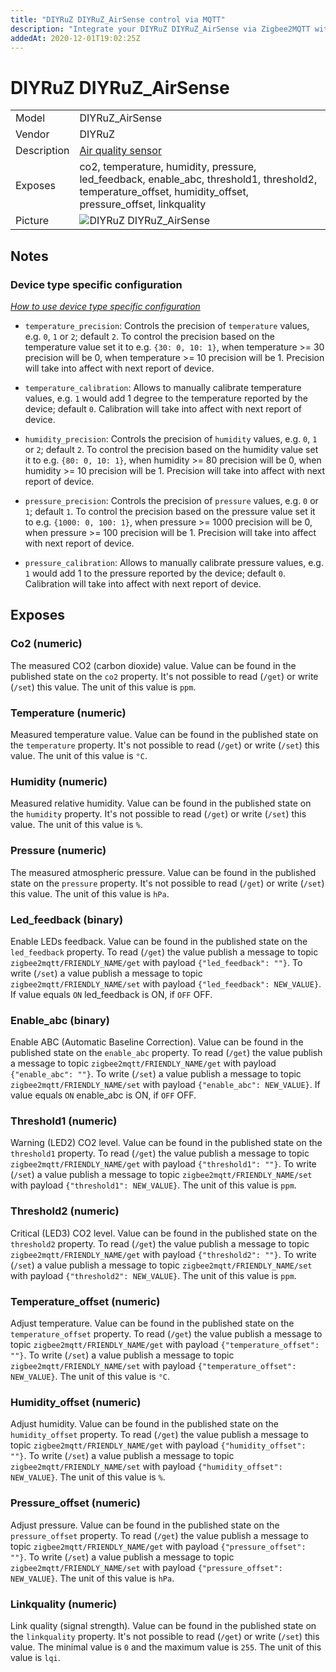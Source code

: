 ```yaml
---
title: "DIYRuZ DIYRuZ_AirSense control via MQTT"
description: "Integrate your DIYRuZ DIYRuZ_AirSense via Zigbee2MQTT with whatever smart home infrastructure you are using without the vendors bridge or gateway."
addedAt: 2020-12-01T19:02:25Z
---
```


<!-- !!!! -->
<!-- ATTENTION: This file is auto-generated through docgen! -->
<!-- You can only edit the "## Notes"-Section. -->
<!-- !!!! -->

# DIYRuZ DIYRuZ_AirSense

|     |     |
|-----|-----|
| Model | DIYRuZ_AirSense  |
| Vendor  | DIYRuZ  |
| Description | [Air quality sensor](https://modkam.ru/?p=1715) |
| Exposes | co2, temperature, humidity, pressure, led_feedback, enable_abc, threshold1, threshold2, temperature_offset, humidity_offset, pressure_offset, linkquality |
| Picture | ![DIYRuZ DIYRuZ_AirSense](https://psi-4ward.github.io/zigbee2mqtt.io/images/devices/DIYRuZ_AirSense.jpg) |


## Notes

### Device type specific configuration
*[How to use device type specific configuration](../guide/configuration/#device-specific-configuration)*

* `temperature_precision`: Controls the precision of `temperature` values,
e.g. `0`, `1` or `2`; default `2`.
To control the precision based on the temperature value set it to e.g. `{30: 0, 10: 1}`,
when temperature >= 30 precision will be 0, when temperature >= 10 precision will be 1. Precision will take into affect with next report of device.
* `temperature_calibration`: Allows to manually calibrate temperature values,
e.g. `1` would add 1 degree to the temperature reported by the device; default `0`. Calibration will take into affect with next report of device.


* `humidity_precision`: Controls the precision of `humidity` values, e.g. `0`, `1` or `2`; default `2`.
To control the precision based on the humidity value set it to e.g. `{80: 0, 10: 1}`,
when humidity >= 80 precision will be 0, when humidity >= 10 precision will be 1. Precision will take into affect with next report of device.


* `pressure_precision`: Controls the precision of `pressure` values, e.g. `0` or `1`; default `1`.
To control the precision based on the pressure value set it to e.g. `{1000: 0, 100: 1}`,
when pressure >= 1000 precision will be 0, when pressure >= 100 precision will be 1. Precision will take into affect with next report of device.
* `pressure_calibration`: Allows to manually calibrate pressure values,
e.g. `1` would add 1 to the pressure reported by the device; default `0`. Calibration will take into affect with next report of device.



## Exposes

### Co2 (numeric)
The measured CO2 (carbon dioxide) value.
Value can be found in the published state on the `co2` property.
It's not possible to read (`/get`) or write (`/set`) this value.
The unit of this value is `ppm`.

### Temperature (numeric)
Measured temperature value.
Value can be found in the published state on the `temperature` property.
It's not possible to read (`/get`) or write (`/set`) this value.
The unit of this value is `°C`.

### Humidity (numeric)
Measured relative humidity.
Value can be found in the published state on the `humidity` property.
It's not possible to read (`/get`) or write (`/set`) this value.
The unit of this value is `%`.

### Pressure (numeric)
The measured atmospheric pressure.
Value can be found in the published state on the `pressure` property.
It's not possible to read (`/get`) or write (`/set`) this value.
The unit of this value is `hPa`.

### Led_feedback (binary)
Enable LEDs feedback.
Value can be found in the published state on the `led_feedback` property.
To read (`/get`) the value publish a message to topic `zigbee2mqtt/FRIENDLY_NAME/get` with payload `{"led_feedback": ""}`.
To write (`/set`) a value publish a message to topic `zigbee2mqtt/FRIENDLY_NAME/set` with payload `{"led_feedback": NEW_VALUE}`.
If value equals `ON` led_feedback is ON, if `OFF` OFF.

### Enable_abc (binary)
Enable ABC (Automatic Baseline Correction).
Value can be found in the published state on the `enable_abc` property.
To read (`/get`) the value publish a message to topic `zigbee2mqtt/FRIENDLY_NAME/get` with payload `{"enable_abc": ""}`.
To write (`/set`) a value publish a message to topic `zigbee2mqtt/FRIENDLY_NAME/set` with payload `{"enable_abc": NEW_VALUE}`.
If value equals `ON` enable_abc is ON, if `OFF` OFF.

### Threshold1 (numeric)
Warning (LED2) CO2 level.
Value can be found in the published state on the `threshold1` property.
To read (`/get`) the value publish a message to topic `zigbee2mqtt/FRIENDLY_NAME/get` with payload `{"threshold1": ""}`.
To write (`/set`) a value publish a message to topic `zigbee2mqtt/FRIENDLY_NAME/set` with payload `{"threshold1": NEW_VALUE}`.
The unit of this value is `ppm`.

### Threshold2 (numeric)
Critical (LED3) CO2 level.
Value can be found in the published state on the `threshold2` property.
To read (`/get`) the value publish a message to topic `zigbee2mqtt/FRIENDLY_NAME/get` with payload `{"threshold2": ""}`.
To write (`/set`) a value publish a message to topic `zigbee2mqtt/FRIENDLY_NAME/set` with payload `{"threshold2": NEW_VALUE}`.
The unit of this value is `ppm`.

### Temperature_offset (numeric)
Adjust temperature.
Value can be found in the published state on the `temperature_offset` property.
To read (`/get`) the value publish a message to topic `zigbee2mqtt/FRIENDLY_NAME/get` with payload `{"temperature_offset": ""}`.
To write (`/set`) a value publish a message to topic `zigbee2mqtt/FRIENDLY_NAME/set` with payload `{"temperature_offset": NEW_VALUE}`.
The unit of this value is `°C`.

### Humidity_offset (numeric)
Adjust humidity.
Value can be found in the published state on the `humidity_offset` property.
To read (`/get`) the value publish a message to topic `zigbee2mqtt/FRIENDLY_NAME/get` with payload `{"humidity_offset": ""}`.
To write (`/set`) a value publish a message to topic `zigbee2mqtt/FRIENDLY_NAME/set` with payload `{"humidity_offset": NEW_VALUE}`.
The unit of this value is `%`.

### Pressure_offset (numeric)
Adjust pressure.
Value can be found in the published state on the `pressure_offset` property.
To read (`/get`) the value publish a message to topic `zigbee2mqtt/FRIENDLY_NAME/get` with payload `{"pressure_offset": ""}`.
To write (`/set`) a value publish a message to topic `zigbee2mqtt/FRIENDLY_NAME/set` with payload `{"pressure_offset": NEW_VALUE}`.
The unit of this value is `hPa`.

### Linkquality (numeric)
Link quality (signal strength).
Value can be found in the published state on the `linkquality` property.
It's not possible to read (`/get`) or write (`/set`) this value.
The minimal value is `0` and the maximum value is `255`.
The unit of this value is `lqi`.

